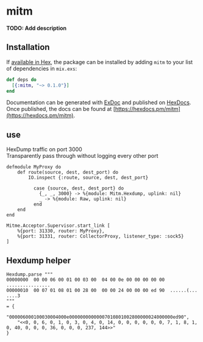 # mitm

**TODO: Add description**

## Installation

If [available in Hex](https://hex.pm/docs/publish), the package can be installed
by adding `mitm` to your list of dependencies in `mix.exs`:

```elixir
def deps do
  [{:mitm, "~> 0.1.0"}]
end
```

Documentation can be generated with [ExDoc](https://github.com/elixir-lang/ex_doc)
and published on [HexDocs](https://hexdocs.pm). Once published, the docs can
be found at [https://hexdocs.pm/mitm](https://hexdocs.pm/mitm).

## use

HexDump traffic on port 3000  
Transparently pass through without logging every other port  

```
defmodule MyProxy do
    def route(source, dest, dest_port) do
        IO.inspect {:route, source, dest, dest_port}

          case {source, dest, dest_port} do
            {_, _, 3000} -> %{module: Mitm.Hexdump, uplink: nil}
            _ -> %{module: Raw, uplink: nil}
          end
    end
end

Mitme.Acceptor.Supervisor.start_link [
    %{port: 31330, router: MyProxy},
    %{port: 31331, router: CollectorProxy, listener_type: :sock5}
]

```

## Hexdump helper

```
Hexdump.parse """
00000000  00 00 06 00 01 00 03 00  04 00 0e 00 00 00 00 00  ................
00000010  00 07 01 08 01 00 28 00  00 00 24 00 00 00 ed 90  ......(... ....3
"""
= {
    "000006000100030004000e00000000000007010801002800000024000000ed90",
    "<<0, 0, 6, 0, 1, 0, 3, 0, 4, 0, 14, 0, 0, 0, 0, 0, 0, 7, 1, 8, 1, 0, 40, 0, 0, 0, 36, 0, 0, 0, 237, 144>>"
}
```